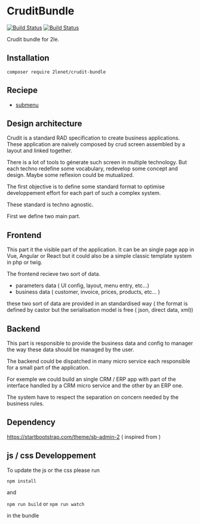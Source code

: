 # CruditBundle


[![Build Status](https://github.com/2lenet/CruditBundle/actions/workflows/test.yml/badge.svg?branch=main)](https://github.com/2lenet/CruditBundle/actions)
[![Build Status](https://github.com/2lenet/CruditBundle/actions/workflows/validate.yml/badge.svg?branch=main)](https://github.com/2lenet/CruditBundle/actions)

Crudit bundle for 2le.

## Installation

```composer require 2lenet/crudit-bundle```

## Reciepe

- [submenu](doc/submenu.md)


## Design architecture

Crudit is a standard RAD specification to create business applications. 
These application are naively composed by crud screen assembled by a layout and linked together.

There is a lot of tools to génerate such screen in multiple technology. But each techno redefine some vocabulary, redevelop some concept and design.
Maybe some reflexion could be mutualized.

The first objective is to define some standard format to optimise developpement effort for each part of such a complex system.

These standard is techno agnostic.

First we define two main part.

## Frontend

This part it the visible part of the application. It can be an single page app in Vue, Angular or React but it could also be a simple classic template system in php or twig.

The frontend recieve two sort of data. 
- parameters data ( UI config, layout, menu entry, etc...)
- business data ( customer, invoice, prices, products, etc... )

these two sort of data are provided in an standardised way ( the format is defined by castor but the serialisation model is free ( json, direct data, xml))


## Backend

This part is responsible to provide the business data and config to manager the way these data should be managed by the user.

The backend could be dispatched in many micro service each responsible for a small part of the application.

For exemple we could build an single CRM / ERP app with part of the interface handled by a CRM micro service and the other by an ERP one.

The system have to respect the separation on concern needed by the business rules.

## Dependency

https://startbootstrap.com/theme/sb-admin-2 ( inspired from )

## js / css Developpement

To update the js or the css please run 

`npm install`

and 

`npm run build` or `npm run watch`

in the bundle
